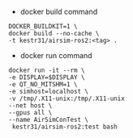 - docker build command

```shell
DOCKER_BUILDKIT=1 \
docker build --no-cache \
-t kestr31/airsim-ros2:<tag> .
```

- docker run command

```shell
docker run -it --rm \
-e DISPLAY=$DISPLAY \
-e QT_NO_MITSHM=1 \
-e simhost=localhost \
-v /tmp/.X11-unix:/tmp/.X11-unix 
--net host \
--gpus all \
--name AirSimConTest \
 kestr31/airsim-ros2:test bash
```

